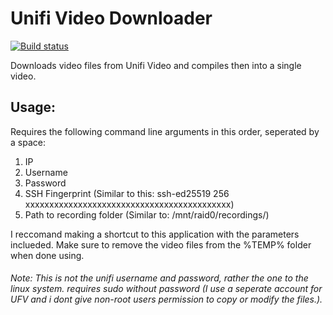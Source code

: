 # Unifi Video Downloader
[![Build status](https://ci.appveyor.com/api/projects/status/sgpp8a63vbm4jod3?svg=true)](https://ci.appveyor.com/project/bman46/unifi-video-downloader)

Downloads video files from Unifi Video and compiles then into a single video.
## Usage:
Requires the following command line arguments in this order, seperated by a space:
  1. IP
  2. Username
  3. Password
  4. SSH Fingerprint (Similar to this: ssh-ed25519 256 xxxxxxxxxxxxxxxxxxxxxxxxxxxxxxxxxxxxxxxxxxx)
  5. Path to recording folder (Similar to: /mnt/raid0/recordings/)
  
I reccomand making a shortcut to this application with the parameters inclueded.
Make sure to remove the video files from the %TEMP% folder when done using.
###### Note: This is not the unifi username and password, rather the one to the linux system. requires sudo without password (I use a seperate account for UFV and i dont give non-root users permission to copy or modify the files.).
